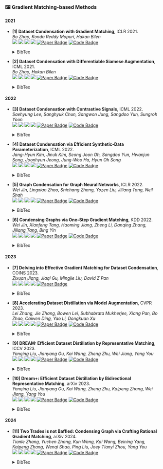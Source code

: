 ### 🖼️ Gradient Matching-based Methods

#### 2021
- **[1] Dataset Condensation with Gradient Matching**, ICLR 2021.  
*Bo Zhao, Konda Reddy Mopuri, Hakan Bilen*  
![](https://img.shields.io/badge/DC-blue) ![](https://img.shields.io/badge/Image_Classification-green) ![](https://img.shields.io/badge/Gradient_Matching-red) ![](https://img.shields.io/badge/Dataset_Distillation-orange)
<a href="https://openreview.net/forum?id=mSAKhLYLSsl"><img src="https://img.shields.io/badge/ICLR-Paper-%23D2691E" alt="Paper Badge"></a>
<a href="https://github.com/VICO-UoE/DatasetCondensation"><img src="https://img.shields.io/badge/GitHub-Code-brightgreen?logo=github" alt="Code Badge"></a>
    <details> <summary>BibTex</summary>

    ```bibtex
    @inproceedings{zhao2021dataset,
    title={Dataset Condensation with Gradient Matching},
    author={Bo Zhao and Konda Reddy Mopuri and Hakan Bilen},
    booktitle={International Conference on Learning Representations},
    year={2021},
    }
    ```

    </details>

- **[2] Dataset Condensation with Differentiable Siamese Augmentation**, ICML 2021.  
*Bo Zhao, Hakan Bilen*  
![](https://img.shields.io/badge/DSA-blue) ![](https://img.shields.io/badge/Image_Classification-green) ![](https://img.shields.io/badge/Gradient_Matching-red) ![](https://img.shields.io/badge/Dataset_Distillation-orange)
<a href="https://proceedings.mlr.press/v139/zhao21a.html"><img src="https://img.shields.io/badge/ICML-Paper-%23D2691E" alt="Paper Badge"></a>
<a href="https://github.com/VICO-UoE/DatasetCondensation"><img src="https://img.shields.io/badge/GitHub-Code-brightgreen?logo=github" alt="Code Badge"></a>
    <details> <summary>BibTex</summary>

    ```bibtex
    @inproceedings{zhao2021dataset,
    title={Dataset condensation with differentiable siamese augmentation},
    author={Zhao, Bo and Bilen, Hakan},
    booktitle={International Conference on Machine Learning},
    year={2021}
    }
    ```

    </details>

#### 2022
- **[3] Dataset Condensation with Contrastive Signals**, ICML 2022.  
*Saehyung Lee, Sanghyuk Chun, Sangwon Jung, Sangdoo Yun, Sungroh Yoon*  
![](https://img.shields.io/badge/DCC-blue) ![](https://img.shields.io/badge/Image_Classification-green) ![](https://img.shields.io/badge/Gradient_Matching-red) ![](https://img.shields.io/badge/Dataset_Distillation-orange)
<a href="https://proceedings.mlr.press/v162/lee22b.html"><img src="https://img.shields.io/badge/ICML-Paper-%23D2691E" alt="Paper Badge"></a>
<a href="https://github.com/Saehyung-Lee/DCC"><img src="https://img.shields.io/badge/GitHub-Code-brightgreen?logo=github" alt="Code Badge"></a>
    <details> <summary>BibTex</summary>

    ```bibtex
    @inproceedings{lee2022dataset,
    title={Dataset condensation with contrastive signals},
    author={Lee, Saehyung and Chun, Sanghyuk and Jung, Sangwon and Yun, Sangdoo and Yoon, Sungroh},
    booktitle={International Conference on Machine Learning},
    year={2022}
    }
    ```

    </details>

- **[4] Dataset Condensation via Efficient Synthetic-Data Parameterization**, ICML 2022.  
*Jang-Hyun Kim, Jinuk Kim, Seong Joon Oh, Sangdoo Yun, Hwanjun Song, Joonhyun Jeong, Jung-Woo Ha, Hyun Oh Song*  
![](https://img.shields.io/badge/IDC-blue) ![](https://img.shields.io/badge/Image_Classification-green) ![](https://img.shields.io/badge/Gradient_Matching-red) ![](https://img.shields.io/badge/Dataset_Distillation-orange)
<a href="https://proceedings.mlr.press/v162/kim22c.html"><img src="https://img.shields.io/badge/ICML-Paper-%23D2691E" alt="Paper Badge"></a>
<a href="https://github.com/snu-mllab/Efficient-Dataset-Condensation"><img src="https://img.shields.io/badge/GitHub-Code-brightgreen?logo=github" alt="Code Badge"></a>
    <details> <summary>BibTex</summary>

    ```bibtex
    @inproceedings{kim2022dataset,
    title={Dataset condensation via efficient synthetic-data parameterization},
    author={Kim, Jang-Hyun and Kim, Jinuk and Oh, Seong Joon and Yun, Sangdoo and Song, Hwanjun and Jeong, Joonhyun and Ha, Jung-Woo and Song, Hyun Oh},
    booktitle={International Conference on Machine Learning},
    year={2022}
    }
    ```

    </details>


- **[5] Graph Condensation for Graph Neural Networks**, ICLR 2022.  
*Wei Jin, Lingxiao Zhao, Shichang Zhang, Yozen Liu, Jiliang Tang, Neil Shah*  
![](https://img.shields.io/badge/GCOND-blue) ![](https://img.shields.io/badge/Graph-green) ![](https://img.shields.io/badge/Gradient_Matching-red) ![](https://img.shields.io/badge/Dataset_Distillation-orange)
<a href="https://openreview.net/forum?id=WLEx3Jo4QaB"><img src="https://img.shields.io/badge/ICLR-Paper-%23D2691E" alt="Paper Badge"></a>
<a href="https://github.com/ChandlerBang/GCond"><img src="https://img.shields.io/badge/GitHub-Code-brightgreen?logo=github" alt="Code Badge"></a>
    <details> <summary>BibTex</summary>

    ```bibtex
    @inproceedings{jin2022graph,
    title={Graph Condensation for Graph Neural Networks},
    author={Wei Jin and Lingxiao Zhao and Shichang Zhang and Yozen Liu and Jiliang Tang and Neil Shah},
    booktitle={International Conference on Learning Representations},
    year={2022}
    }
    ```

    </details>

- **[6] Condensing Graphs via One-Step Gradient Matching**, KDD 2022.  
*Wei Jin, Xianfeng Tang, Haoming Jiang, Zheng Li, Danqing Zhang, Jiliang Tang, Bing Yin*  
![](https://img.shields.io/badge/DosCond-blue) ![](https://img.shields.io/badge/Graph-green) ![](https://img.shields.io/badge/Gradient_Matching-red) ![](https://img.shields.io/badge/Dataset_Distillation-orange)
<a href="https://dl.acm.org/doi/10.1145/3534678.3539429"><img src="https://img.shields.io/badge/KDD-Paper-%23D2691E" alt="Paper Badge"></a>
<a href="https://github.com/amazon-science/doscond"><img src="https://img.shields.io/badge/GitHub-Code-brightgreen?logo=github" alt="Code Badge"></a>
    <details> <summary>BibTex</summary>

    ```bibtex
    @inproceedings{jin2022condensing,
    title={Condensing graphs via one-step gradient matching},
    author={Jin, Wei and Tang, Xianfeng and Jiang, Haoming and Li, Zheng and Zhang, Danqing and Tang, Jiliang and Yin, Bing},
    booktitle={Proceedings of the 28th ACM SIGKDD Conference on Knowledge Discovery and Data Mining},
    year={2022}
    }
    ```

    </details>

#### 2023
- **[7] Delving into Effective Gradient Matching for Dataset Condensation**, COINS 2023.  
*Zixuan Jiang, Jiaqi Gu, Mingjie Liu, David Z Pan*  
![](https://img.shields.io/badge/EGM-blue) ![](https://img.shields.io/badge/Image_Classification-green) ![](https://img.shields.io/badge/Gradient_Matching-red) ![](https://img.shields.io/badge/Dataset_Distillation-orange)
<a href="https://ieeexplore.ieee.org/document/10189244"><img src="https://img.shields.io/badge/COINS-Paper-%23D2691E" alt="Paper Badge"></a>
    <details> <summary>BibTex</summary>

    ```bibtex
    @inproceedings{jiang2023delving,
    title={Delving into effective gradient matching for dataset condensation},
    author={Jiang, Zixuan and Gu, Jiaqi and Liu, Mingjie and Pan, David Z},
    booktitle={2023 IEEE International Conference on Omni-layer Intelligent Systems (COINS)},
    year={2023}
    }
    ```

    </details>

- **[8] Accelerating Dataset Distillation via Model Augmentation**, CVPR 2023.  
*Lei Zhang, Jie Zhang, Bowen Lei, Subhabrata Mukherjee, Xiang Pan, Bo Zhao, Caiwen Ding, Yao Li, Dongkuan Xu*  
![](https://img.shields.io/badge/EDD-blue) ![](https://img.shields.io/badge/Image_Classification-green) ![](https://img.shields.io/badge/Gradient_Matching-red) ![](https://img.shields.io/badge/Dataset_Distillation-orange)
<a href="https://openaccess.thecvf.com/content/CVPR2023/papers/Zhang_Accelerating_Dataset_Distillation_via_Model_Augmentation_CVPR_2023_paper.pdf"><img src="https://img.shields.io/badge/CVPR-Paper-%23D2691E" alt="Paper Badge"></a>
<a href="https://github.com/ncsu-dk-lab/Acc-DD"><img src="https://img.shields.io/badge/GitHub-Code-brightgreen?logo=github" alt="Code Badge"></a>
    <details> <summary>BibTex</summary>

    ```bibtex
    @inproceedings{zhang2023accelerating,
    title={Accelerating dataset distillation via model augmentation},
    author={Zhang, Lei and Zhang, Jie and Lei, Bowen and Mukherjee, Subhabrata and Pan, Xiang and Zhao, Bo and Ding, Caiwen and Li, Yao and Xu, Dongkuan},
    booktitle={Proceedings of the IEEE/CVF Conference on Computer Vision and Pattern Recognition},
    year={2023}
    }
    ```

    </details>

- **[9] DREAM: Efficient Dataset Distillation by Representative Matching**, ICCV 2023.  
*Yanqing Liu, Jianyang Gu, Kai Wang, Zheng Zhu, Wei Jiang, Yang You*  
![](https://img.shields.io/badge/DREAM-blue) ![](https://img.shields.io/badge/Image_Classification-green) ![](https://img.shields.io/badge/Gradient_Matching-red) ![](https://img.shields.io/badge/Dataset_Distillation-orange)
<a href="https://openaccess.thecvf.com/content/ICCV2023/papers/Liu_DREAM_Efficient_Dataset_Distillation_by_Representative_Matching_ICCV_2023_paper.pdf"><img src="https://img.shields.io/badge/ICCV-Paper-%23D2691E" alt="Paper Badge"></a>
<a href="https://github.com/Yanqing0327/DREAM"><img src="https://img.shields.io/badge/GitHub-Code-brightgreen?logo=github" alt="Code Badge"></a>
    <details> <summary>BibTex</summary>

    ```bibtex
    @inproceedings{liu2023dream,
    title={Dream: Efficient dataset distillation by representative matching},
    author={Liu, Yanqing and Gu, Jianyang and Wang, Kai and Zhu, Zheng and Jiang, Wei and You, Yang},
    booktitle={Proceedings of the IEEE/CVF International Conference on Computer Vision},
    year={2023}
    }
    ```

    </details>

- **[10] Dream+: Efficient Dataset Distillation by Bidirectional Representative Matching**, arXiv 2023.  
*Yanqing Liu, Jianyang Gu, Kai Wang, Zheng Zhu, Kaipeng Zhang, Wei Jiang, Yang You*  
![](https://img.shields.io/badge/DREAM+-blue) ![](https://img.shields.io/badge/Image_Classification-green) ![](https://img.shields.io/badge/Gradient_Matching-red) ![](https://img.shields.io/badge/Dataset_Distillation-orange)
<a href="https://arxiv.org/abs/2310.15052"><img src="https://img.shields.io/badge/arXiv-Paper-%23D2691E?logo=arXiv" alt="Paper Badge"></a>
<a href="https://github.com/Yanqing0327/DREAM"><img src="https://img.shields.io/badge/GitHub-Code-brightgreen?logo=github" alt="Code Badge"></a>
    <details> <summary>BibTex</summary>

    ```bibtex
    @article{liu2023dream+,
    title={Dream+: Efficient dataset distillation by bidirectional representative matching},
    author={Liu, Yanqing and Gu, Jianyang and Wang, Kai and Zhu, Zheng and Zhang, Kaipeng and Jiang, Wei and You, Yang},
    journal={arXiv preprint arXiv:2310.15052},
    year={2023}
    }
    ```

    </details>

#### 2024
- **[11] Two Trades is not Baffled: Condensing Graph via Crafting Rational Gradient Matching**, arXiv 2024.  
*Tianle Zhang, Yuchen Zhang, Kun Wang, Kai Wang, Beining Yang, Kaipeng Zhang, Wenqi Shao, Ping Liu, Joey Tianyi Zhou, Yang You*  
![](https://img.shields.io/badge/CTRL-blue) ![](https://img.shields.io/badge/Graph-green) ![](https://img.shields.io/badge/Gradient_Matching-red) ![](https://img.shields.io/badge/Dataset_Distillation-orange)
<a href="https://arxiv.org/abs/2402.04924"><img src="https://img.shields.io/badge/arXiv-Paper-%23D2691E?logo=arXiv" alt="Paper Badge"></a>
<a href="https://github.com/NUS-HPC-AI-Lab/CTRL"><img src="https://img.shields.io/badge/GitHub-Code-brightgreen?logo=github" alt="Code Badge"></a>
    <details> <summary>BibTex</summary>

    ```bibtex
    @article{zhang2024two,
    title={Two trades is not baffled: Condense graph via crafting rational gradient matching},
    author={Zhang, Tianle and Zhang, Yuchen and Wang, Kun and Wang, Kai and Yang, Beining and Zhang, Kaipeng and Shao, Wenqi and Liu, Ping and Zhou, Joey Tianyi and You, Yang},
    journal={arXiv preprint arXiv:2402.04924},
    year={2024}
    }
    ```

    </details>
